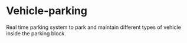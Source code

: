 # Vehicle-parking
Real time parking system to park and maintain different types of vehicle inside the parking block.
